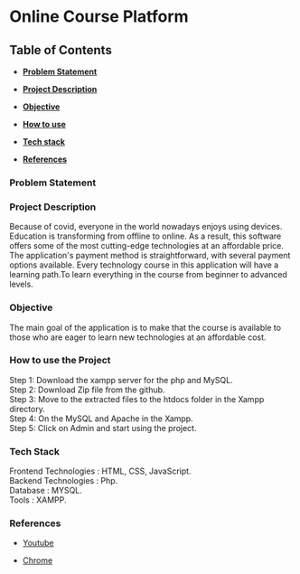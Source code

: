 # Online Course Platform
## Table of Contents

* **[Problem Statement](#problem-statement)**

* **[Project Description](#project-description)**

* **[Objective](#objective)**

* **[How to use](#how-to-use-the-project)**

* **[Tech stack](#tech-stack)**

* **[References](#references)**

### Problem Statement

### Project Description
Because of covid, everyone in the world nowadays enjoys using devices. Education is transforming from offline to online. As a result, this software offers some of the most cutting-edge technologies at an affordable price. The application's payment method is straightforward, with several payment options available. Every technology course in this application will have a learning path.To learn everything in the course from beginner to advanced levels.
<br>
### Objective
The main goal of the application is to make that the course is available to those who are eager to learn new technologies at an affordable cost.
<br>
### How to use the Project
Step 1: Download the xampp server for the php and MySQL. <br>
Step 2: Download Zip file from the github.<br>
Step 3: Move to the extracted files to the htdocs folder in the Xampp directory.<br>
Step 4: On the MySQL and Apache in the Xampp.<br>
Step 5: Click on Admin and start using the project.<br>
### Tech Stack
Frontend Technologies : HTML, CSS, JavaScript.<br>
Backend Technologies  : Php.<br>
Database              : MYSQL.<br>
Tools                 : XAMPP.<br>
### References
* [Youtube](https://www.youtube.com/)

* [Chrome](https://www.google.com/)
